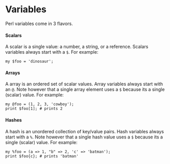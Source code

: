 # Variables

Perl variables come in 3 flavors.

#### Scalars
A scalar is a single value: a number, a string, or a reference.  Scalars
variables always start with a <code>$</code>.  For example:

    my $foo = 'dinosaur';

#### Arrays
A array is an ordered set of scalar values.  Array variables always start with
an `@`.  Note however that a single array element uses a `$` because its a
single (scalar) value.  For example:

    my @foo = (1, 2, 3, 'cowboy');
    print $foo[1]; # prints 2


#### Hashes
A hash is an unordered collection of key/value pairs.  Hash variables always
start with a `%`.  Note however that a single hash value uses a `$` because its
a single (scalar) value.  For example:

    my %foo = (a => 1, "b" => 2, 'c' => 'batman');
    print $foo{c}; # prints 'batman'
